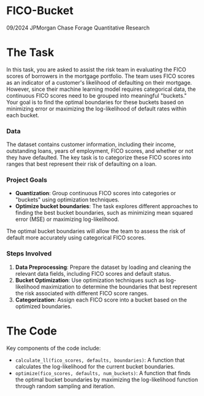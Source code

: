 # FICO-Bucket

09/2024
JPMorgan Chase Forage Quantitative Research

# The Task

In this task, you are asked to assist the risk team in evaluating the FICO scores of borrowers in the mortgage portfolio. The team uses FICO scores as an indicator of a customer's likelihood of defaulting on their mortgage. However, since their machine learning model requires categorical data, the continuous FICO scores need to be grouped into meaningful "buckets." Your goal is to find the optimal boundaries for these buckets based on minimizing error or maximizing the log-likelihood of default rates within each bucket.

### Data

The dataset contains customer information, including their income, outstanding loans, years of employment, FICO scores, and whether or not they have defaulted. The key task is to categorize these FICO scores into ranges that best represent their risk of defaulting on a loan.

### Project Goals

- **Quantization**: Group continuous FICO scores into categories or "buckets" using optimization techniques.
- **Optimize bucket boundaries**: The task explores different approaches to finding the best bucket boundaries, such as minimizing mean squared error (MSE) or maximizing log-likelihood.
  
The optimal bucket boundaries will allow the team to assess the risk of default more accurately using categorical FICO scores.

### Steps Involved

1. **Data Preprocessing**: Prepare the dataset by loading and cleaning the relevant data fields, including FICO scores and default status.
2. **Bucket Optimization**: Use optimization techniques such as log-likelihood maximization to determine the boundaries that best represent the risk associated with different FICO score ranges.
3. **Categorization**: Assign each FICO score into a bucket based on the optimized boundaries.

# The Code

Key components of the code include:

- `calculate_ll(fico_scores, defaults, boundaries)`: A function that calculates the log-likelihood for the current bucket boundaries.
- `optimize(fico_scores, defaults, num_buckets)`: A function that finds the optimal bucket boundaries by maximizing the log-likelihood function through random sampling and iteration.

